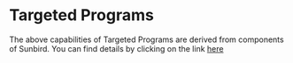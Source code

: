 # Targeted Programs

The above capabilities of Targeted Programs are derived from components of Sunbird. You can find details by clicking on the link [here](product-and-developers-guide/targeted-programs.md)


